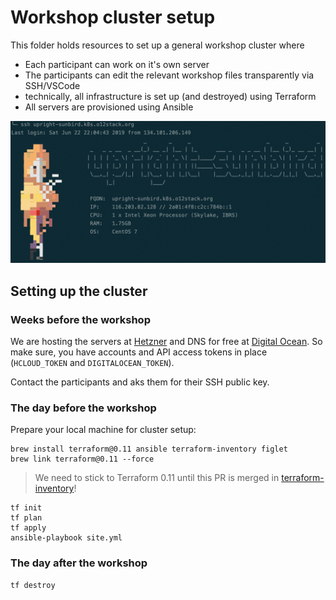 # Workshop cluster setup

This folder holds resources to set up a general workshop 
cluster where

* Each participant can work on it's own server
* The participants can edit the relevant workshop files transparently via SSH/VSCode
* technically, all infrastructure is set up (and destroyed) using Terraform
* All servers are provisioned using Ansible

![alt](docs/workshop-login.png)

## Setting up the cluster

### Weeks before the workshop

We are hosting the servers at [Hetzner](https://accounts.hetzner.com) and DNS for free at [Digital Ocean](https://cloud.digitalocean.com/). So make sure, you have accounts and
API access tokens in place (`HCLOUD_TOKEN` and `DIGITALOCEAN_TOKEN`).

Contact the participants and aks them for their SSH public key.

### The day before the workshop

Prepare your local machine for cluster setup:

```
brew install terraform@0.11 ansible terraform-inventory figlet
brew link terraform@0.11 --force
```

> We need to stick to Terraform 0.11 until this PR is merged in [terraform-inventory](https://github.com/adammck/terraform-inventory/pull/114)!

```
tf init
tf plan
tf apply
ansible-playbook site.yml
```

### The day after the workshop

```
tf destroy
```
